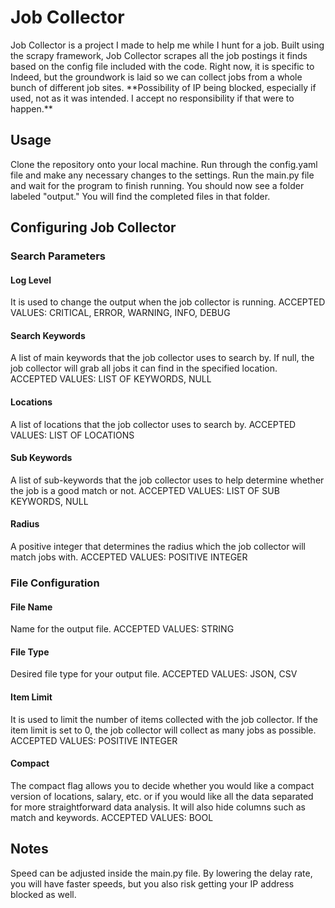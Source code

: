 # Job Collector
Job Collector is a project I made to help me while I hunt for a job. Built using the scrapy framework, Job Collector scrapes all the job postings it finds based on the config file included with the code. Right now, it is specific to Indeed, but the groundwork is laid so we can collect jobs from a whole bunch of different job sites.
\*\*Possibility of IP being blocked, especially if used, not as it was intended. I accept no responsibility if that were to happen.\*\*
## Usage
Clone the repository onto your local machine.
Run through the config.yaml file and make any necessary changes to the settings.
Run the main.py file and wait for the program to finish running.
You should now see a folder labeled "output." You will find the completed files in that folder.
## Configuring Job Collector
### Search Parameters
#### Log Level
It is used to change the output when the job collector is running.
ACCEPTED VALUES: CRITICAL, ERROR, WARNING, INFO, DEBUG
#### Search Keywords
A list of main keywords that the job collector uses to search by.
If null, the job collector will grab all jobs it can find in the specified location.
ACCEPTED VALUES: LIST OF KEYWORDS, NULL
#### Locations
A list of locations that the job collector uses to search by.
ACCEPTED VALUES: LIST OF LOCATIONS
#### Sub Keywords
A list of sub-keywords that the job collector uses to help determine whether the job is a good match or not.
ACCEPTED VALUES: LIST OF SUB KEYWORDS, NULL
#### Radius
A positive integer that determines the radius which the job collector will match jobs with.
ACCEPTED VALUES: POSITIVE INTEGER
### File Configuration
#### File Name
Name for the output file.
ACCEPTED VALUES: STRING
#### File Type
Desired file type for your output file.
ACCEPTED VALUES: JSON, CSV
#### Item Limit
It is used to limit the number of items collected with the job collector.
If the item limit is set to 0, the job collector will collect as many jobs as possible.
ACCEPTED VALUES: POSITIVE INTEGER
#### Compact
The compact flag allows you to decide whether you would like a compact version of locations, salary, etc. or if you would like all the data separated for more straightforward data analysis.
It will also hide columns such as match and keywords.
ACCEPTED VALUES: BOOL
## Notes
Speed can be adjusted inside the main.py file. By lowering the delay rate, you will have faster speeds, but you also risk getting your IP address blocked as well.
